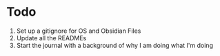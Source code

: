 # Todo

1. Set up a gitignore for OS and Obsidian Files
2. Update all the READMEs
3. Start the journal with a background of why I am doing what I'm doing 
